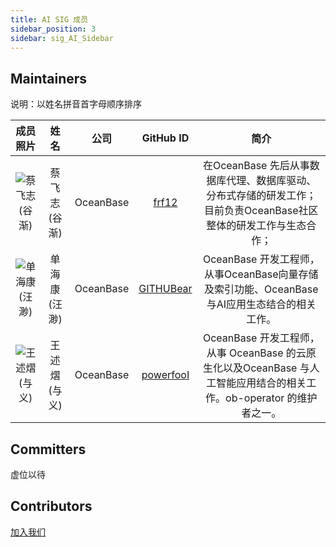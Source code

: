 ```yaml
---
title: AI SIG 成员
sidebar_position: 3
sidebar: sig_AI_Sidebar
---
```


## Maintainers
说明：以姓名拼音首字母顺序排序

<div class="team-members-table">

| 成员照片 | 姓名 | 公司 | GitHub ID |简介|
|:----:|:----:|:---------:|:----:|:----:|
|![蔡飞志(谷渐)](/img/sig/AI/member/gujian.JPG "蔡飞志(谷渐)") | <span class="name-column">蔡飞志(谷渐)</span> | <span class="company-column">OceanBase</span> | <span class="github-id-column"><a href="https://github.com/caifeizhi" target="_blank">frf12</a></span> |在OceanBase 先后从事数据库代理、数据库驱动、分布式存储的研发工作；目前负责OceanBase社区整体的研发工作与生态合作；|
|![单海康(汪渺)](/img/sig/AI/member/wangmiao.webp "单海康(汪渺)") | <span class="name-column">单海康(汪渺)</span> | <span class="company-column">OceanBase</span> | <span class="github-id-column"><a href="https://github.com/GITHUBear" target="_blank">GITHUBear</a></span> |OceanBase 开发工程师，从事OceanBase向量存储及索引功能、OceanBase与AI应用生态结合的相关工作。|
|![王述熠(与义)](/img/sig/AI/member/yuyi.webp "王述熠(与义)") | <span class="name-column">王述熠(与义)</span> | <span class="company-column">OceanBase</span> | <span class="github-id-column"><a href="https://github.com/powerfooI" target="_blank">powerfooI</a></span> |OceanBase 开发工程师，从事 OceanBase 的云原生化以及OceanBase 与人工智能应用结合的相关工作。ob-operator 的维护者之一。|

</div>

## Committers

虚位以待

## Contributors

[加入我们](./join_us.md)
